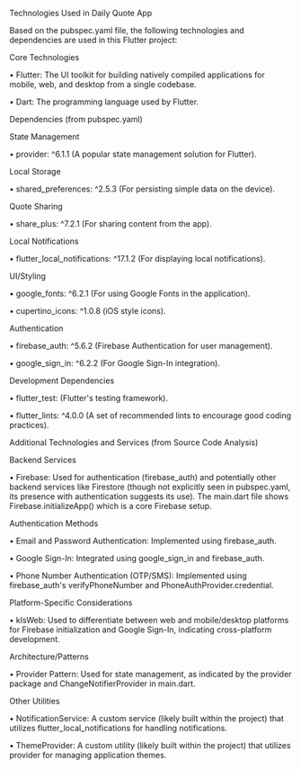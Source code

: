 Technologies Used in Daily Quote App

Based on the pubspec.yaml file, the following technologies and dependencies are used in this Flutter project:

Core Technologies

•
Flutter: The UI toolkit for building natively compiled applications for mobile, web, and desktop from a single codebase.

•
Dart: The programming language used by Flutter.

Dependencies (from pubspec.yaml)

State Management

•
provider: ^6.1.1 (A popular state management solution for Flutter).

Local Storage

•
shared_preferences: ^2.5.3 (For persisting simple data on the device).

Quote Sharing

•
share_plus: ^7.2.1 (For sharing content from the app).

Local Notifications

•
flutter_local_notifications: ^17.1.2 (For displaying local notifications).

UI/Styling

•
google_fonts: ^6.2.1 (For using Google Fonts in the application).

•
cupertino_icons: ^1.0.8 (iOS style icons).

Authentication

•
firebase_auth: ^5.6.2 (Firebase Authentication for user management).

•
google_sign_in: ^6.2.2 (For Google Sign-In integration).

Development Dependencies

•
flutter_test: (Flutter's testing framework).

•
flutter_lints: ^4.0.0 (A set of recommended lints to encourage good coding practices).

Additional Technologies and Services (from Source Code Analysis)

Backend Services

•
Firebase: Used for authentication (firebase_auth) and potentially other backend services like Firestore (though not explicitly seen in pubspec.yaml, its presence with authentication suggests its use). The main.dart file shows Firebase.initializeApp() which is a core Firebase setup.

Authentication Methods

•
Email and Password Authentication: Implemented using firebase_auth.

•
Google Sign-In: Integrated using google_sign_in and firebase_auth.

•
Phone Number Authentication (OTP/SMS): Implemented using firebase_auth's verifyPhoneNumber and PhoneAuthProvider.credential.

Platform-Specific Considerations

•
kIsWeb: Used to differentiate between web and mobile/desktop platforms for Firebase initialization and Google Sign-In, indicating cross-platform development.

Architecture/Patterns

•
Provider Pattern: Used for state management, as indicated by the provider package and ChangeNotifierProvider in main.dart.

Other Utilities

•
NotificationService: A custom service (likely built within the project) that utilizes flutter_local_notifications for handling notifications.

•
ThemeProvider: A custom utility (likely built within the project) that utilizes provider for managing application themes.


